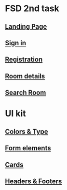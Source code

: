 # FSD 2nd task 

## [Landing Page](https://zabastx.github.io/toxin/dist/)
## [Sign in](https://zabastx.github.io/toxin/dist/login)
## [Registration](https://zabastx.github.io/toxin/dist/registration)
## [Room details](https://zabastx.github.io/toxin/dist/details)
## [Search Room](https://zabastx.github.io/toxin/dist/search)

# UI kit

## [Colors & Type](https://zabastx.github.io/toxin/dist/colorstype)
## [Form elements](https://zabastx.github.io/toxin/dist/form-elements)
## [Cards](https://zabastx.github.io/toxin/dist/cards)
## [Headers & Footers](https://zabastx.github.io/toxin/dist/headers-footers)